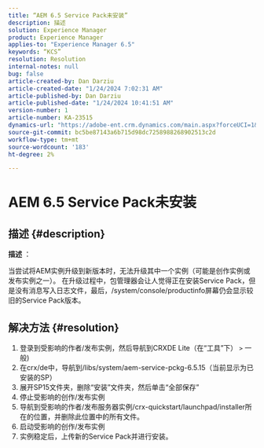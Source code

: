 ```yaml
---
title: “AEM 6.5 Service Pack未安装”
description: 描述
solution: Experience Manager
product: Experience Manager
applies-to: "Experience Manager 6.5"
keywords: “KCS”
resolution: Resolution
internal-notes: null
bug: false
article-created-by: Dan Darziu
article-created-date: "1/24/2024 7:02:31 AM"
article-published-by: Dan Darziu
article-published-date: "1/24/2024 10:41:51 AM"
version-number: 1
article-number: KA-23515
dynamics-url: "https://adobe-ent.crm.dynamics.com/main.aspx?forceUCI=1&pagetype=entityrecord&etn=knowledgearticle&id=fad1c285-86ba-ee11-a569-6045bd006c82"
source-git-commit: bc5be87143a6b715d98dc7258988268902513c2d
workflow-type: tm+mt
source-wordcount: '183'
ht-degree: 2%

---
```


# AEM 6.5 Service Pack未安装

## 描述 {#description}


<b>描述</b> ：

当尝试将AEM实例升级到新版本时，无法升级其中一个实例（可能是创作实例或发布实例之一）。
在升级过程中，包管理器会让人觉得正在安装Service Pack，但是没有消息写入日志文件，最后，/system/console/productinfo屏幕仍会显示较旧的Service Pack版本。


## 解决方法 {#resolution}


1. 登录到受影响的作者/发布实例，然后导航到CRXDE Lite（在“工具”下） `>`  一般)
2. 在crx/de中，导航到/libs/system/aem-service-pckg-6.5.15（当前显示为已安装的SP）
3. 展开SP15文件夹，删除“安装”文件夹，然后单击“全部保存”
4. 停止受影响的创作/发布实例
5. 导航到受影响的作者/发布服务器实例/crx-quickstart/launchpad/installer所在的位置，并删除此位置中的所有文件。
6. 启动受影响的创作/发布实例
7. 实例稳定后，上传新的Service Pack并进行安装。
